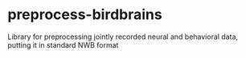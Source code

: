 # preprocess-birdbrains
Library for preprocessing jointly recorded neural and behavioral data, putting it in standard NWB format
